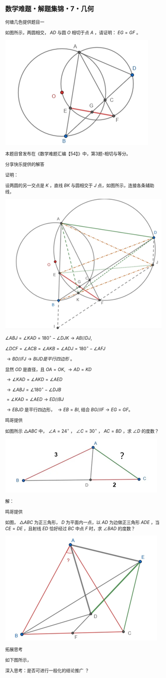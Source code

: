 ## 数学难题・解题集锦・7・几何

何塘几色提供题目一

如图所示，两圆相交， $AD$ 与圆 $O$ 相切于点 $A$ ，请证明： $EG=GF$ 。

![如图](/pics/p49-1.png)

本题目曾发布在《数学难题汇编【54】》中，第3题-相切与等分。

分享快乐提供的解答

证明：

设两圆的另一交点是 $K$ ，直线 $BK$ 与圆相交于 $J$ 点，如图所示，连接各条辅助线，

![如图](/pics/p49-1.2.png)

$\angle ABJ=\angle KAD=180^{\circ}-\angle DJK \to AB//DJ,$

$\angle  DCF=\angle ACB=\angle AKB=\angle ADJ=180^{\circ}-\angle AFJ$

$\to BD//FJ \to BIJD是平行四边形$ 。

显然 $OD$ 是直径，且 $OA=OK,$ $\to AD=KD$

$\to \angle KAD=\angle AKD=\angle AED$

$\to \angle ABJ=\angle 180^{\circ}-\angle DJB$

$=\angle KAD=\angle AED \to ED//BJ$

$\to EBJD$ 是平行四边形， $\to EB=BI,$ 结合 $BG//IF \to EG=GF。$ 

鸣哥提供

如图所示 $\triangle ABC$ 中， $\angle A=24^{\circ}$ ， $\angle C=30^{\circ}$ ， $AC=BD$ ，求 $\angle D$ 的度数？

![如图](/pics/p49-2.png)

解：

鸣哥提供

如图， $\triangle ABC$ 为正三角形， $D$ 为平面内一点，以 $AD$ 为边做正三角形 $ADE$ ，当 $CE=DE$ ，且射线 $ED$ 恰好经过 $BC$ 中点 $F$ 时，求 $\angle BAD$ 的度数？

![如图](/pics/p49-3.png)

拓展思考

如下图所示，

深入思考：是否可进行一般化的结论推广 ？

